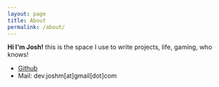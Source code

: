 ```yaml
---
layout: page
title: About
permalink: /about/
---
```

**Hi I'm Josh!** this is the space I use to write projects, life, gaming, who knows!

* [Github](http://github.com/joshbmartin)
* Mail: dev.joshm[at]gmail[dot]com
